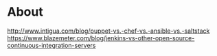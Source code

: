 # About 


http://www.intigua.com/blog/puppet-vs.-chef-vs.-ansible-vs.-saltstack
https://www.blazemeter.com/blog/jenkins-vs-other-open-source-continuous-integration-servers
